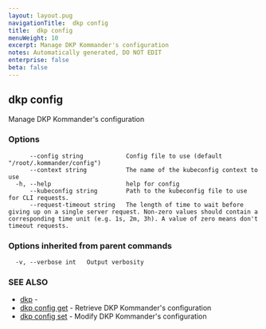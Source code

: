 ```yaml
---
layout: layout.pug
navigationTitle:  dkp config
title:  dkp config
menuWeight: 10
excerpt: Manage DKP Kommander's configuration
notes: Automatically generated, DO NOT EDIT
enterprise: false
beta: false
---
```

<!-- vale off -->
<!-- markdownlint-disable -->

## dkp config

Manage DKP Kommander's configuration

### Options

```
      --config string            Config file to use (default "/root/.kommander/config")
      --context string           The name of the kubeconfig context to use
  -h, --help                     help for config
      --kubeconfig string        Path to the kubeconfig file to use for CLI requests.
      --request-timeout string   The length of time to wait before giving up on a single server request. Non-zero values should contain a corresponding time unit (e.g. 1s, 2m, 3h). A value of zero means don't timeout requests.
```

### Options inherited from parent commands

```
  -v, --verbose int   Output verbosity
```

### SEE ALSO

* [dkp](/dkp/kommander/2.3/cli/dkp/)	 - 
* [dkp config get](/dkp/kommander/2.3/cli/dkp/config/get/)	 - Retrieve DKP Kommander's configuration
* [dkp config set](/dkp/kommander/2.3/cli/dkp/config/set/)	 - Modify DKP Kommander's configuration

